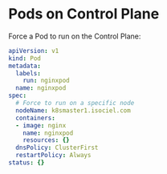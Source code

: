 # Pods on Control Plane
Force a Pod to run on the Control Plane:
```yaml
apiVersion: v1
kind: Pod
metadata:
  labels:
    run: nginxpod
  name: nginxpod
spec:
  # Force to run on a specific node
  nodeName: k8smaster1.isociel.com
  containers:
  - image: nginx
    name: nginxpod
    resources: {}
  dnsPolicy: ClusterFirst
  restartPolicy: Always
status: {}
```
